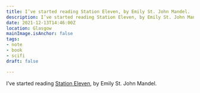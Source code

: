 ```yaml
---
title: I’ve started reading Station Eleven, by Emily St. John Mandel.
description: I’ve started reading Station Eleven, by Emily St. John Mandel.
date: 2021-12-13T14:46:00Z
location: Glasgow
mainImage.isAnchor: false
tags:
- note
- book
- scifi
draft: false

---
```

I’ve started reading [Station Eleven](https://uk.bookshop.org/a/4340/9781447268970), by Emily St. John Mandel.
